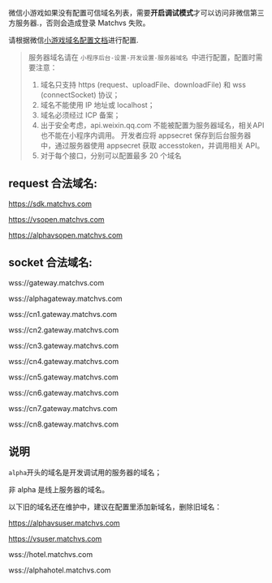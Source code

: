 微信小游戏如果没有配置可信域名列表，需要**开启调试模式**才可以访问非微信第三方服务器.，否则会造成登录 Matchvs 失败。 

请根据微信[小游戏域名配置文档](https://developers.weixin.qq.com/miniprogram/dev/framework/ability/network.html)进行配置.
> 服务器域名请在 `小程序后台-设置-开发设置-服务器域名 `中进行配置，配置时需要注意：
>
> 1. 域名只支持 https (request、uploadFile、downloadFile) 和 wss (connectSocket) 协议；  
> 2. 域名不能使用 IP 地址或 localhost；
> 3. 域名必须经过 ICP 备案；
> 4. 出于安全考虑，api.weixin.qq.com 不能被配置为服务器域名，相关API也不能在小程序内调用。 开发者应将 appsecret 保存到后台服务器中，通过服务器使用 appsecret 获取 accesstoken，并调用相关 API。
> 5. 对于每个接口，分别可以配置最多 20 个域名  

## request 合法域名:

https://sdk.matchvs.com

https://vsopen.matchvs.com

https://alphavsopen.matchvs.com



## socket 合法域名:
wss://gateway.matchvs.com  

wss://alphagateway.matchvs.com  

wss://cn1.gateway.matchvs.com    

wss://cn2.gateway.matchvs.com     

wss://cn3.gateway.matchvs.com    

wss://cn4.gateway.matchvs.com   

wss://cn5.gateway.matchvs.com     

wss://cn6.gateway.matchvs.com     

wss://cn7.gateway.matchvs.com    

wss://cn8.gateway.matchvs.com   






## 说明
`alpha`开头的域名是开发调试用的服务器的域名；

非 alpha 是线上服务器的域名。

以下旧的域名还在维护中，建议在配置里添加新域名，删除旧域名：  

https://alphavsuser.matchvs.com  

https://vsuser.matchvs.com  

wss://hotel.matchvs.com

wss://alphahotel.matchvs.com

